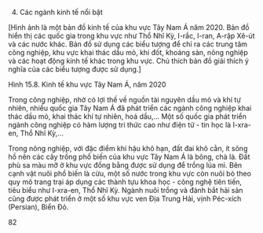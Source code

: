 4. Các ngành kinh tế nổi bật

[Hình ảnh là một bản đồ kinh tế của khu vực Tây Nam Á năm 2020. Bản đồ hiển thị các quốc gia trong khu vực như Thổ Nhĩ Kỳ, I-rắc, I-ran, A-rập Xê-út và các nước khác. Bản đồ sử dụng các biểu tượng để chỉ ra các trung tâm công nghiệp, khu vực khai thác dầu mỏ, khí đốt, khoáng sản, nông nghiệp và các hoạt động kinh tế khác trong khu vực. Chú thích bản đồ giải thích ý nghĩa của các biểu tượng được sử dụng.]

Hình 15.8. Kinh tế khu vực Tây Nam Á, năm 2020

Trong công nghiệp, nhờ có lợi thế về nguồn tài nguyên dầu mỏ và khí tự nhiên, nhiều quốc gia Tây Nam Á đã phát triển các ngành công nghiệp khai thác dầu mỏ, khai thác khí tự nhiên, hoá dầu,... Một số quốc gia phát triển ngành công nghiệp có hàm lượng tri thức cao như điện tử - tin học là I-xra-en, Thổ Nhĩ Kỳ,...

Trong nông nghiệp, với đặc điểm khí hậu khô hạn, đất đai khô cằn, ít sông hồ nên các cây trồng phổ biến của khu vực Tây Nam Á là bông, chà là. Đất phù sa màu mỡ ở khu vực đồng bằng được sử dụng để trồng lúa mì. Bên cạnh vật nuôi phổ biến là cừu, một số nước trong khu vực còn nuôi bò theo quy mô trang trại áp dụng các thành tựu khoa học - công nghệ tiên tiến, tiêu biểu như I-xra-en, Thổ Nhĩ Kỳ. Ngành nuôi trồng và đánh bắt hải sản cũng được phát triển ở một số khu vực ven Địa Trung Hải, vịnh Péc-xích (Persian), Biển Đỏ.

82